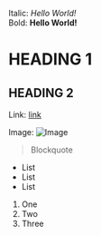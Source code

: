 Italic:         *Hello World!*  <br />
Bold:           **Hello World!**  <br />
# HEADING 1  <br />
## HEADING 2  <br />
Link:           [link](http://github.com)


Image:          ![Image](https://github.githubassets.com/images/modules/logos_page/GitHub-Mark.png)

> Blockquote  <br />


* List 
* List 
* List <br />

1. One
2. Two
3. Three
